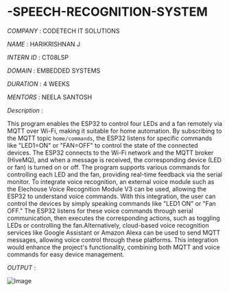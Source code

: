 # -SPEECH-RECOGNITION-SYSTEM

*COMPANY* : CODETECH IT SOLUTIONS

*NAME* : HARIKRISHNAN J

*INTERN ID* : CT08LSP

*DOMAIN* : EMBEDDED SYSTEMS

*DURATION* : 4 WEEKS

*MENTORS* : NEELA SANTOSH

*Description* :

This program enables the ESP32 to control four LEDs and a fan remotely via MQTT over Wi-Fi, making it suitable for home automation. By subscribing to the MQTT topic `home/commands`, the ESP32 listens for specific commands like "LED1=ON" or "FAN=OFF" to control the state of the connected devices. The ESP32 connects to the Wi-Fi network and the MQTT broker (HiveMQ), and when a message is received, the corresponding device (LED or fan) is turned on or off. The program supports various commands for controlling each LED and the fan, providing real-time feedback via the serial monitor.
To integrate voice recognition, an external voice module such as the Elechouse Voice Recognition Module V3 can be used, allowing the ESP32 to understand voice commands. With this integration, the user can control the devices by simply speaking commands like "LED1 ON" or "Fan OFF." The ESP32 listens for these voice commands through serial communication, then executes the corresponding actions, such as toggling LEDs or controlling the fan.Alternatively, cloud-based voice recognition services like Google Assistant or Amazon Alexa can be used to send MQTT messages, allowing voice control through these platforms. This integration would enhance the project's functionality, combining both MQTT and voice commands for easy device management.

*OUTPUT* :

![Image](https://github.com/user-attachments/assets/2e57a706-eb9c-460f-9094-0dc4a574a359)

